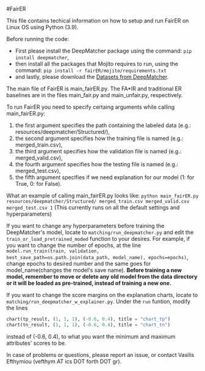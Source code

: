 #FairER

This file contains techical information on how to setup and run FairER on Linux OS using Python (3.9).

Before running the code: 
* First please install the DeepMatcher package using the command: `pip install deepmatcher`,
* then install all the packages that Mojito requires to run, using the command: `pip install -r fairER/mojito/requirements.txt`
* and lastly, please download the [Datasets from DeepMatcher](https://github.com/anhaidgroup/deepmatcher/blob/master/Datasets.md).

The main file of FairER is main_fairER.py. The FA*IR and traditional ER baselines are in the files main_fair.py and main_unfair.py, respectively.

To run FairER you need to specify certaing arguments while calling main_fairER.py:
1. the first argument specifies the path containing the labeled data (e.g.: resources/deepmatcher/Structured/),
2. the second argument specifies how the training file is named (e.g.: merged_train.csv),
3. the third argument specifies how the validation file is named (e.g.: merged_valid.csv),
4. the fourth argument specifies how the testing file is named (e.g.: merged_test.csv),
5. the fifth argument specifies if we need explanation for our model (1: for True, 0: for False).

What an example of calling main_fairER.py looks like:
`python main_fairER.py resources/deepmatcher/Structured/ merged_train.csv merged_valid.csv merged_test.csv 1`
(This currently runs on all the default settings and hyperparameters)

If you want to change any hyperparameters before training the DeepMatcher's model, locate to `matching/run_deepmatcher.py` and edit the `train_or_load_pretrained_moded` function to your desires.
For example, if you want to change the number of epochs, at the line `model.run_train(train, validation, best_save_path=os.path.join(data_path, model_name), epochs=epochs)`, change epochs to desired number and the same goes for model_name(changes the model's save name).
**Before training a new model, remember to move or delete any old model from the data directory or it will be loaded as pre-trained, instead of training a new one.**

If you want to change the score margins on the explanation charts, locate to `matching/run_deepmatcher_w_explainer.py`. Under the `run` funtion, modify the lines 
```Python
chart(tp_result, (1, 1, 1), (-0.6, 0.4), title = "chart_tp")
chart(tn_result, (1, 1, 1), (-0.6, 0.4), title = "chart_tn")
```
instead of (-0.6, 0.4), to what you want the minimum and maximum attributes' scores to be.

In case of problems or questions, please report an issue, or contact Vasilis Efthymiou (vefthym AT ics DOT forth DOT gr).